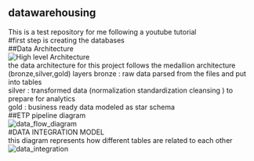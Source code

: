 ## datawarehousing
This is a test repository for me following a youtube tutorial \
#first step is creating the databases \
##Data Architecture \
![High level Architecture ](https://github.com/user-attachments/assets/2df87ed6-7499-49b4-a02c-d80c69534b52) \
the data architecture for this project follows the medallion architecture (bronze,silver,gold) layers
bronze : raw data parsed from the files and put into tables \
silver : transformed data (normalization standardization cleansing ) to prepare for analytics \
gold : business ready data modeled as star schema \
##ETP pipeline diagram \
![data_flow_diagram](https://github.com/user-attachments/assets/9def6e03-edeb-4022-a78e-404aa4444d0a) \
#DATA INTEGRATION MODEL \
this diagram represents how different tables are related to each other \
![data_integration](https://github.com/user-attachments/assets/9077e501-b1d9-4577-9b1f-beaee19346c0)
